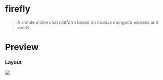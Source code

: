 # firefly

> A simple online chat platform based on nodeJs mongodb express and vueJs

# Preview
### Layout
![](http://oq4hkch8e.bkt.clouddn.com/firefly-layout2.jpg)